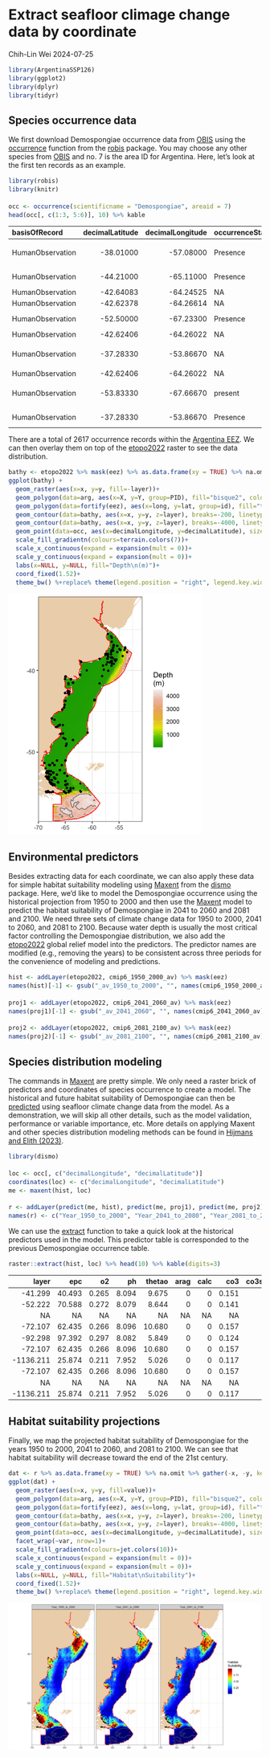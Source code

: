 Extract seafloor climage change data by coordinate
================
Chih-Lin Wei
2024-07-25

``` r
library(ArgentinaSSP126)
library(ggplot2)
library(dplyr)
library(tidyr)
```

## Species occurrence data

We first download Demospongiae occurrence data from
[OBIS](https://obis.org/area/7) using the
[occurrence](https://www.rdocumentation.org/packages/robis/versions/2.11.3/topics/occurrence)
function from the
[robis](https://www.rdocumentation.org/packages/robis/versions/2.11.3)
package. You may choose any other species from
[OBIS](https://obis.org/area/7) and no. 7 is the area ID for Argentina.
Here, let’s look at the first ten records as an example.

``` r
library(robis)
library(knitr)

occ <- occurrence(scientificname = "Demospongiae", areaid = 7)
head(occ[, c(1:3, 5:6)], 10) %>% kable
```

| basisOfRecord    | decimalLatitude | decimalLongitude | occurrenceStatus | scientificName                          |
|:-----------------|----------------:|-----------------:|:-----------------|:----------------------------------------|
| HumanObservation |       -38.01000 |        -57.08000 | Presence         | Lissodendoryx (Ectyodoryx) nobilis      |
| HumanObservation |       -44.21000 |        -65.11000 | Presence         | Trachytedania spinata                   |
| HumanObservation |       -42.64083 |        -64.24525 | NA               | Demospongiae                            |
| HumanObservation |       -42.62378 |        -64.26614 | NA               | Clathria                                |
| HumanObservation |       -52.50000 |        -67.23300 | Presence         | Tedania (Tedania)                       |
| HumanObservation |       -42.62406 |        -64.26022 | NA               | Demospongiae                            |
| HumanObservation |       -37.28330 |        -53.86670 | NA               | Latrunculia (Aciculatrunculia) apicalis |
| HumanObservation |       -42.62406 |        -64.26022 | NA               | Clathria                                |
| HumanObservation |       -53.83330 |        -67.66670 | present          | Haliclona (Reniera) topsenti            |
| HumanObservation |       -37.28330 |        -53.86670 | Presence         | Semisuberites cribrosa                  |

There are a total of 2617 occurrence records within the [Argentina
EEZ](https://marineregions.org/gazetteer.php?p=details&id=8466). We can
then overlay them on top of the
[etopo2022](https://www.ncei.noaa.gov/products/etopo-global-relief-model)
raster to see the data distribution.

``` r
bathy <- etopo2022 %>% mask(eez) %>% as.data.frame(xy = TRUE) %>% na.omit
ggplot(bathy) +
  geom_raster(aes(x=x, y=y, fill=-layer))+
  geom_polygon(data=arg, aes(x=X, y=Y, group=PID), fill="bisque2", colour="transparent")+
  geom_polygon(data=fortify(eez), aes(x=long, y=lat, group=id), fill="transparent", colour="red")+
  geom_contour(data=bathy, aes(x=x, y=y, z=layer), breaks=-200, linetype=2, colour="gray50")+
  geom_contour(data=bathy, aes(x=x, y=y, z=layer), breaks=-4000, linetype=1, colour="gray50")+
  geom_point(data=occ, aes(x=decimalLongitude, y=decimalLatitude), size=0.8)+
  scale_fill_gradientn(colours=terrain.colors(7))+
  scale_x_continuous(expand = expansion(mult = 0))+
  scale_y_continuous(expand = expansion(mult = 0))+
  labs(x=NULL, y=NULL, fill="Depth\n(m)")+
  coord_fixed(1.52)+
  theme_bw() %+replace% theme(legend.position = "right", legend.key.width =  unit(0.5, 'cm'))
```

![](tute3_files/figure-gfm/unnamed-chunk-3-1.png)<!-- -->

## Environmental predictors

Besides extracting data for each coordinate, we can also apply these
data for simple habitat suitability modeling using
[Maxent](https://www.rdocumentation.org/packages/dismo/versions/1.3-14/topics/maxent)
from the
[dismo](https://www.rdocumentation.org/packages/dismo/versions/1.3-14)
package. Here, we’d like to model the Demospongiae occurrence using the
historical projection from 1950 to 2000 and then use the
[Maxent](https://www.rdocumentation.org/packages/dismo/versions/1.3-14/topics/maxent)
model to predict the habitat suitability of Demospongiae in 2041 to 2060
and 2081 and 2100. We need three sets of climate change data for 1950 to
2000, 2041 to 2060, and 2081 to 2100. Because water depth is usually the
most critical factor controlling the Demospongiae distribution, we also
add the
[etopo2022](https://www.ncei.noaa.gov/products/etopo-global-relief-model)
global relief model into the predictors. The predictor names are
modified (e.g., removing the years) to be consistent across three
periods for the convenience of modeling and predictions.

``` r
hist <- addLayer(etopo2022, cmip6_1950_2000_av) %>% mask(eez)
names(hist)[-1] <- gsub("_av_1950_to_2000", "", names(cmip6_1950_2000_av))

proj1 <- addLayer(etopo2022, cmip6_2041_2060_av) %>% mask(eez)
names(proj1)[-1] <- gsub("_av_2041_2060", "", names(cmip6_2041_2060_av))

proj2 <- addLayer(etopo2022, cmip6_2081_2100_av) %>% mask(eez)
names(proj2)[-1] <- gsub("_av_2081_2100", "", names(cmip6_2081_2100_av))
```

## Species distribution modeling

The commands in
[Maxent](https://www.rdocumentation.org/packages/dismo/versions/1.3-14/topics/maxent)
are pretty simple. We only need a raster brick of predictors and
coordinates of species occurrence to create a model. The historical and
future habitat suitability of Demospongiae can then be
[predicted](https://www.rdocumentation.org/packages/dismo/versions/1.3-14/topics/predict)
using seafloor climate change data from the model. As a demonstration,
we will skip all other details, such as the model validation,
performance or variable importance, etc. More details on applying Maxent
and other species distribution modeling methods can be found in [Hijmans
and Elith (2023)](https://rspatial.org/raster/sdm/raster_SDM.pdf).

``` r
library(dismo)

loc <- occ[, c("decimalLongitude", "decimalLatitude")]
coordinates(loc) <- c("decimalLongitude", "decimalLatitude")
me <- maxent(hist, loc)

r <- addLayer(predict(me, hist), predict(me, proj1), predict(me, proj2))
names(r) <- c("Year_1950_to_2000", "Year_2041_to_2080", "Year_2081_to_2100")
```

We can use the
[extract](https://www.rdocumentation.org/packages/raster/versions/3.6-23/topics/extract)
function to take a quick look at the historical predictors used in the
model. This predictor table is corresponded to the previous Demospongiae
occurrence table.

``` r
raster::extract(hist, loc) %>% head(10) %>% kable(digits=3)
```

|     layer |    epc |    o2 |    ph | thetao | arag | calc |   co3 | co3satarag | co3satcalc | aragsat | calcsat |
|----------:|-------:|------:|------:|-------:|-----:|-----:|------:|-----------:|-----------:|--------:|--------:|
|   -41.299 | 40.493 | 0.265 | 8.094 |  9.675 |    0 |    0 | 0.151 |      0.068 |      0.043 |   2.129 |   2.850 |
|   -52.222 | 70.588 | 0.272 | 8.079 |  8.644 |    0 |    0 | 0.141 |      0.068 |      0.043 |   2.359 |   2.648 |
|        NA |     NA |    NA |    NA |     NA |   NA |   NA |    NA |         NA |         NA |      NA |      NA |
|   -72.107 | 62.435 | 0.266 | 8.096 | 10.680 |    0 |    0 | 0.157 |      0.068 |      0.043 |   2.563 |   2.953 |
|   -92.298 | 97.392 | 0.297 | 8.082 |  5.849 |    0 |    0 | 0.124 |      0.069 |      0.043 |   1.911 |   2.334 |
|   -72.107 | 62.435 | 0.266 | 8.096 | 10.680 |    0 |    0 | 0.157 |      0.068 |      0.043 |   2.563 |   2.953 |
| -1136.211 | 25.874 | 0.211 | 7.952 |  5.026 |    0 |    0 | 0.117 |      0.104 |      0.064 |   1.223 |   1.702 |
|   -72.107 | 62.435 | 0.266 | 8.096 | 10.680 |    0 |    0 | 0.157 |      0.068 |      0.043 |   2.563 |   2.953 |
|        NA |     NA |    NA |    NA |     NA |   NA |   NA |    NA |         NA |         NA |      NA |      NA |
| -1136.211 | 25.874 | 0.211 | 7.952 |  5.026 |    0 |    0 | 0.117 |      0.104 |      0.064 |   1.223 |   1.702 |

## Habitat suitability projections

Finally, we map the projected habitat suitability of Demospongiae for
the years 1950 to 2000, 2041 to 2060, and 2081 to 2100. We can see that
habitat suitability will decrease toward the end of the 21st century.

``` r
dat <- r %>% as.data.frame(xy = TRUE) %>% na.omit %>% gather(-x, -y, key = "var", value = "value")
ggplot(dat) +
  geom_raster(aes(x=x, y=y, fill=value))+
  geom_polygon(data=arg, aes(x=X, y=Y, group=PID), fill="bisque2", colour="transparent")+
  geom_polygon(data=fortify(eez), aes(x=long, y=lat, group=id), fill="transparent", colour="red")+
  geom_contour(data=bathy, aes(x=x, y=y, z=layer), breaks=-200, linetype=2, colour="gray50")+
  geom_contour(data=bathy, aes(x=x, y=y, z=layer), breaks=-4000, linetype=1, colour="gray50")+
  geom_point(data=occ, aes(x=decimalLongitude, y=decimalLatitude), size=0.5)+
  facet_wrap(~var, nrow=1)+
  scale_fill_gradientn(colours=jet.colors(10))+
  scale_x_continuous(expand = expansion(mult = 0))+
  scale_y_continuous(expand = expansion(mult = 0))+
  labs(x=NULL, y=NULL, fill="Habitat\nSuitability")+
  coord_fixed(1.52)+
  theme_bw() %+replace% theme(legend.position = "right", legend.key.width =  unit(0.5, 'cm'))
```

![](tute3_files/figure-gfm/unnamed-chunk-7-1.png)<!-- -->
